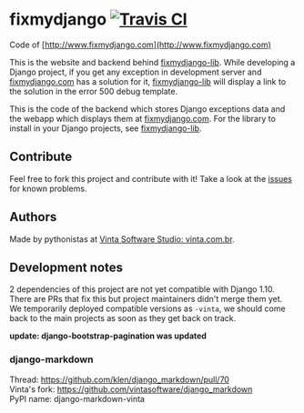 # fixmydjango [![Travis CI](https://travis-ci.org/vintasoftware/fixmydjango.svg?branch=master)](https://travis-ci.org/vintasoftware/fixmydjango)
Code of [http://www.fixmydjango.com](http://www.fixmydjango.com)

This is the website and backend behind [fixmydjango-lib](https://github.com/vintasoftware/fixmydjango-lib). While developing a Django project, if you get any exception in development server and [fixmydjango.com](http://www.fixmydjango.com) has a solution for it, [fixmydjango-lib](https://github.com/vintasoftware/fixmydjango-lib) will display a link to the solution in the error 500 debug template.

This is the code of the backend which stores Django exceptions data and the webapp which displays them at [fixmydjango.com](http://www.fixmydjango.com). For the library to install in your Django projects, see [fixmydjango-lib](https://github.com/vintasoftware/fixmydjango-lib).

## Contribute
Feel free to fork this project and contribute with it! Take a look at the [issues](https://github.com/vintasoftware/fixmydjango/issues) for known problems.

## Authors
Made by pythonistas at [Vinta Software Studio: vinta.com.br](http://www.vinta.com.br/?fixmydjango).

## Development notes

2 dependencies of this project are not yet compatible with Django 1.10. There are PRs that fix this but project maintainers didn't merge them yet.
We temporarily deployed compatible versions as `-vinta`, we should come back to the main projects as soon as they get back on track. 

**update: django-bootstrap-pagination was updated**

### django-markdown

Thread: https://github.com/klen/django_markdown/pull/70   
Vinta's fork: https://github.com/vintasoftware/django_markdown   
PyPI name: django-markdown-vinta   
